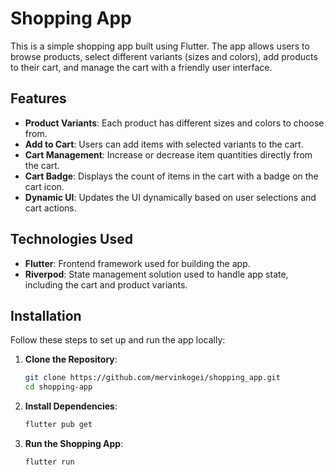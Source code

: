 # Shopping App

This is a simple shopping app built using Flutter. The app allows users to browse products, select different variants (sizes and colors), add products to their cart, and manage the cart with a friendly user interface.

## Features

- **Product Variants**: Each product has different sizes and colors to choose from.
- **Add to Cart**: Users can add items with selected variants to the cart.
- **Cart Management**: Increase or decrease item quantities directly from the cart.
- **Cart Badge**: Displays the count of items in the cart with a badge on the cart icon.
- **Dynamic UI**: Updates the UI dynamically based on user selections and cart actions.

## Technologies Used

- **Flutter**: Frontend framework used for building the app.
- **Riverpod**: State management solution used to handle app state, including the cart and product variants.

## Installation

Follow these steps to set up and run the app locally:

1. **Clone the Repository**:

   ```bash
   git clone https://github.com/mervinkogei/shopping_app.git
   cd shopping-app
   
2. **Install Dependencies**:

    ```bash
    flutter pub get

3. **Run the Shopping App**:
    ```bash
    flutter run


